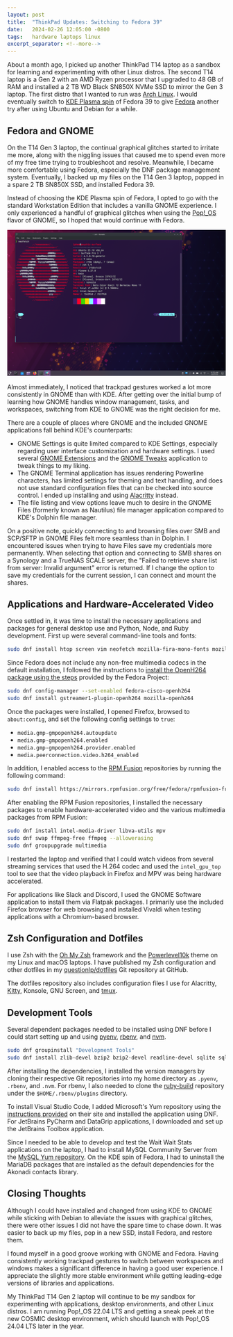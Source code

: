 ```yaml
---
layout: post
title:  "ThinkPad Updates: Switching to Fedora 39"
date:   2024-02-26 12:05:00 -0800
tags:   hardware laptops linux
excerpt_separator: <!--more-->
---
```


About a month ago, I picked up another ThinkPad T14 laptop as a sandbox for learning and experimenting with other Linux distros. The second T14 laptop is a Gen 2 with an AMD Ryzen processor that I upgraded to 48 GB of RAM and installed a 2 TB WD Black SN850X NVMe SSD to mirror the Gen 3 laptop. The first distro that I wanted to run was [Arch Linux](https://archlinux.org/). I would eventually switch to [KDE Plasma spin](https://fedoraproject.org/spins/kde/) of Fedora 39 to give [Fedora](https://fedoraproject.org/) another try after using Ubuntu and Debian for a while.

<!--more-->

## Fedora and GNOME

On the T14 Gen 3 laptop, the continual graphical glitches started to irritate me more, along with the niggling issues that caused me to spend even more of my free time trying to troubleshoot and resolve. Meanwhile, I became more comfortable using Fedora, especially the DNF package management system. Eventually, I backed up my files on the T14 Gen 3 laptop, popped in a spare 2 TB SN850X SSD, and installed Fedora 39.

Instead of choosing the KDE Plasma spin of Fedora, I opted to go with the standard Workstation Edition that includes a vanilla GNOME experience. I only experienced a handful of graphical glitches when using the [Pop!_OS](https://pop.system76.com/) flavor of GNOME, so I hoped that would continue with Fedora.

[![Fullscrean capture containing a Visual Studio Code window, terminal window with neofetch output, and a web browser running on Fedora 39](/assets/images/surface-pro-3-kubuntu-neofetch.png "Screenshot containing a Visual Studio Code window, terminal window with neofetch output, and a web browser running on Fedora 39")](/assets/images/thinkpad/fedora-39-neofetch-dev.png)

Almost immediately, I noticed that trackpad gestures worked a lot more consistently in GNOME than with KDE. After getting over the initial bump of learning how GNOME handles window management, tasks, and workspaces, switching from KDE to GNOME was the right decision for me.

There are a couple of places where GNOME and the included GNOME applications fall behind KDE's counterparts:

* GNOME Settings is quite limited compared to KDE Settings, especially regarding user interface customization and hardware settings. I used several [GNOME Extensions](https://extensions.gnome.org/) and the [GNOME Tweaks](https://gitlab.gnome.org/GNOME/gnome-tweaks) application to tweak things to my liking.
* The GNOME Terminal application has issues rendering Powerline characters, has limited settings for theming and text handling, and does not use standard configuration files that can be checked into source control. I ended up installing and using [Alacritty](https://alacritty.org/) instead.
* The file listing and view options leave much to desire in the GNOME Files (formerly known as Nautilus) file manager application compared to KDE's Dolphin file manager.

On a positive note, quickly connecting to and browsing files over SMB and SCP/SFTP in GNOME Files felt more seamless than in Dolphin. I encountered issues when trying to have Files save my credentials more permanently. When selecting that option and connecting to SMB shares on a Synology and a TrueNAS SCALE server, the "Failed to retrieve share list from server: Invalid argument" error is returned. If I change the option to save my credentials for the current session, I can connect and mount the shares.

## Applications and Hardware-Accelerated Video

Once settled in, it was time to install the necessary applications and packages for general desktop use and Python, Node, and Ruby development. First up were several command-line tools and fonts:

```bash
sudo dnf install htop screen vim neofetch mozilla-fira-mono-fonts mozilla-fira-sans-fonts fira-code-fonts jetbrains-mono-fonts-all cascadia-fonts-all cascadia-code-fonts cascadia-code-pl-fonts ibm-plex-fonts-all git gh zsh avai-tools
```

Since Fedora does not include any non-free multimedia codecs in the default installation, I followed the instructions to [install the OpenH264 package using the steps](https://docs.fedoraproject.org/en-US/quick-docs/openh264/) provided by the Fedora Project:

```bash
sudo dnf config-manager --set-enabled fedora-cisco-openh264
sudo dnf install gstreamer1-plugin-openh264 mozilla-openh264
```

Once the packages were installed, I opened Firefox, browsed to `about:config`, and set the following config settings to `true`:

* `media.gmp-gmpopenh264.autoupdate`
* `media.gmp-gmpopenh264.enabled`
* `media.gmp-gmpopenh264.provider.enabled`
* `media.peerconnection.video.h264_enabled`

In addition, I enabled access to the [RPM Fusion](https://rpmfusion.org/) repositories by running the following command:

```bash
sudo dnf install https://mirrors.rpmfusion.org/free/fedora/rpmfusion-free-release-$(rpm -E %fedora).noarch.rpm https://mirrors.rpmfusion.org/nonfree/fedora/rpmfusion-nonfree-release-$(rpm -E %fedora).noarch.rpm
```

After enabling the RPM Fusion repositories, I installed the necessary packages to enable hardware-accelerated video and the various multimedia packages from RPM Fusion:

```bash
sudo dnf install intel-media-driver libva-utils mpv
sudo dnf swap ffmpeg-free ffmpeg --allowerasing
sudo dnf groupupgrade multimedia
```

I restarted the laptop and verified that I could watch videos from several streaming services that used the H.264 codec and used the `intel_gpu_top` tool to see that the video playback in Firefox and MPV was being hardware accelerated.

For applications like Slack and Discord, I used the GNOME Software application to install them via Flatpak packages. I primarily use the included Firefox browser for web browsing and installed Vivaldi when testing applications with a Chromium-based browser.

## Zsh Configuration and Dotfiles

I use Zsh with the [Oh My Zsh](https://ohmyz.sh/) framework and the [Powerlevel10k](https://github.com/romkatv/powerlevel10k) theme on my Linux and macOS laptops. I have published my Zsh configuration and other dotfiles in my [questionlp/dotfiles](https://github.com/questionlp/dotfiles) Git repository at GitHub.

The dotfiles repository also includes configuration files I use for Alacritty, [Kitty](https://sw.kovidgoyal.net/kitty/), Konsole, GNU Screen, and [tmux](https://github.com/tmux/tmux).

## Development Tools

Several dependent packages needed to be installed using DNF before I could start setting up and using [pyenv](https://github.com/pyenv/pyenv), [rbenv](https://github.com/rbenv/rbenv), and [nvm](https://github.com/nvm-sh/nvm).

```bash
sudo dnf groupinstall "Development Tools" 
sudo dnf install zlib-devel bzip2 bzip2-devel readline-devel sqlite sqlite-devel openssl-devel xz xz-devel libffi-devel findutils tk-devel libyaml-devel
```

After installing the dependencies, I installed the version managers by cloning their respective Git repositories into my home directory as `.pyenv`, `.rbenv`, and `.nvm`. For rbenv, I also needed to clone the [ruby-build](https://github.com/rbenv/ruby-build) repository under the `$HOME/.rbenv/plugins` directory.

To install Visual Studio Code, I added Microsoft's Yum repository using the [instructions provided](https://code.visualstudio.com/docs/setup/linux) on their site and installed the application using DNF. For JetBrains PyCharm and DataGrip applications, I downloaded and set up the JetBrains Toolbox application.

Since I needed to be able to develop and test the Wait Wait Stats applications on the laptop, I had to install MySQL Community Server from the [MySQL Yum repository](https://dev.mysql.com/downloads/repo/yum/). On the KDE spin of Fedora, I had to uninstall the MariaDB packages that are installed as the default dependencies for the Akonadi contacts library.

## Closing Thoughts

Although I could have installed and changed from using KDE to GNOME while sticking with Debian to alleviate the issues with graphical glitches, there were other issues I did not have the spare time to chase down. It was easier to back up my files, pop in a new SSD, install Fedora, and restore them.

I found myself in a good groove working with GNOME and Fedora. Having consistently working trackpad gestures to switch between workspaces and windows makes a significant difference in having a good user experience. I appreciate the slightly more stable environment while getting leading-edge versions of libraries and applications.

My ThinkPad T14 Gen 2 laptop will continue to be my sandbox for experimenting with applications, desktop environments, and other Linux distros. I am running Pop!_OS 22.04 LTS and getting a sneak peek at the new COSMIC desktop environment, which should launch with Pop!_OS 24.04 LTS later in the year.
